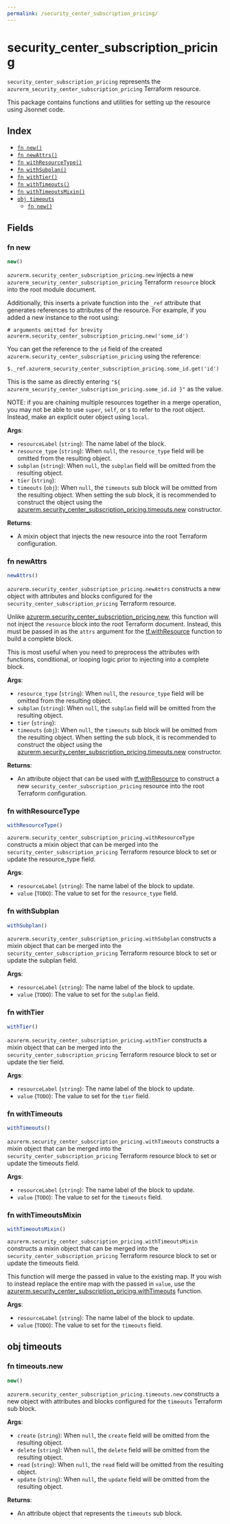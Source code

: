 ```yaml
---
permalink: /security_center_subscription_pricing/
---
```


# security_center_subscription_pricing

`security_center_subscription_pricing` represents the `azurerm_security_center_subscription_pricing` Terraform resource.



This package contains functions and utilities for setting up the resource using Jsonnet code.


## Index

* [`fn new()`](#fn-new)
* [`fn newAttrs()`](#fn-newattrs)
* [`fn withResourceType()`](#fn-withresourcetype)
* [`fn withSubplan()`](#fn-withsubplan)
* [`fn withTier()`](#fn-withtier)
* [`fn withTimeouts()`](#fn-withtimeouts)
* [`fn withTimeoutsMixin()`](#fn-withtimeoutsmixin)
* [`obj timeouts`](#obj-timeouts)
  * [`fn new()`](#fn-timeoutsnew)

## Fields

### fn new

```ts
new()
```


`azurerm.security_center_subscription_pricing.new` injects a new `azurerm_security_center_subscription_pricing` Terraform `resource`
block into the root module document.

Additionally, this inserts a private function into the `_ref` attribute that generates references to attributes of the
resource. For example, if you added a new instance to the root using:

    # arguments omitted for brevity
    azurerm.security_center_subscription_pricing.new('some_id')

You can get the reference to the `id` field of the created `azurerm.security_center_subscription_pricing` using the reference:

    $._ref.azurerm_security_center_subscription_pricing.some_id.get('id')

This is the same as directly entering `"${ azurerm_security_center_subscription_pricing.some_id.id }"` as the value.

NOTE: if you are chaining multiple resources together in a merge operation, you may not be able to use `super`, `self`,
or `$` to refer to the root object. Instead, make an explicit outer object using `local`.

**Args**:
  - `resourceLabel` (`string`): The name label of the block.
  - `resource_type` (`string`):  When `null`, the `resource_type` field will be omitted from the resulting object.
  - `subplan` (`string`):  When `null`, the `subplan` field will be omitted from the resulting object.
  - `tier` (`string`): 
  - `timeouts` (`obj`):  When `null`, the `timeouts` sub block will be omitted from the resulting object. When setting the sub block, it is recommended to construct the object using the [azurerm.security_center_subscription_pricing.timeouts.new](#fn-securitycentersubscriptionpricingtimeoutsnew) constructor.

**Returns**:
- A mixin object that injects the new resource into the root Terraform configuration.


### fn newAttrs

```ts
newAttrs()
```


`azurerm.security_center_subscription_pricing.newAttrs` constructs a new object with attributes and blocks configured for the `security_center_subscription_pricing`
Terraform resource.

Unlike [azurerm.security_center_subscription_pricing.new](#fn-securitycentersubscriptionpricingnew), this function will not inject the `resource`
block into the root Terraform document. Instead, this must be passed in as the `attrs` argument for the
[tf.withResource](https://github.com/tf-libsonnet/core/tree/main/docs#fn-withresource) function to build a complete block.

This is most useful when you need to preprocess the attributes with functions, conditional, or looping logic prior to
injecting into a complete block.

**Args**:
  - `resource_type` (`string`):  When `null`, the `resource_type` field will be omitted from the resulting object.
  - `subplan` (`string`):  When `null`, the `subplan` field will be omitted from the resulting object.
  - `tier` (`string`): 
  - `timeouts` (`obj`):  When `null`, the `timeouts` sub block will be omitted from the resulting object. When setting the sub block, it is recommended to construct the object using the [azurerm.security_center_subscription_pricing.timeouts.new](#fn-securitycentersubscriptionpricingtimeoutsnew) constructor.

**Returns**:
  - An attribute object that can be used with [tf.withResource](https://github.com/tf-libsonnet/core/tree/main/docs#fn-withresource) to construct a new `security_center_subscription_pricing` resource into the root Terraform configuration.


### fn withResourceType

```ts
withResourceType()
```

`azurerm.security_center_subscription_pricing.withResourceType` constructs a mixin object that can be merged into the `security_center_subscription_pricing`
Terraform resource block to set or update the resource_type field.



**Args**:
  - `resourceLabel` (`string`): The name label of the block to update.
  - `value` (`TODO`): The value to set for the `resource_type` field.


### fn withSubplan

```ts
withSubplan()
```

`azurerm.security_center_subscription_pricing.withSubplan` constructs a mixin object that can be merged into the `security_center_subscription_pricing`
Terraform resource block to set or update the subplan field.



**Args**:
  - `resourceLabel` (`string`): The name label of the block to update.
  - `value` (`TODO`): The value to set for the `subplan` field.


### fn withTier

```ts
withTier()
```

`azurerm.security_center_subscription_pricing.withTier` constructs a mixin object that can be merged into the `security_center_subscription_pricing`
Terraform resource block to set or update the tier field.



**Args**:
  - `resourceLabel` (`string`): The name label of the block to update.
  - `value` (`TODO`): The value to set for the `tier` field.


### fn withTimeouts

```ts
withTimeouts()
```

`azurerm.security_center_subscription_pricing.withTimeouts` constructs a mixin object that can be merged into the `security_center_subscription_pricing`
Terraform resource block to set or update the timeouts field.



**Args**:
  - `resourceLabel` (`string`): The name label of the block to update.
  - `value` (`TODO`): The value to set for the `timeouts` field.


### fn withTimeoutsMixin

```ts
withTimeoutsMixin()
```

`azurerm.security_center_subscription_pricing.withTimeoutsMixin` constructs a mixin object that can be merged into the `security_center_subscription_pricing`
Terraform resource block to set or update the timeouts field.

This function will merge the passed in value to the existing map. If you wish
to instead replace the entire map with the passed in `value`, use the [azurerm.security_center_subscription_pricing.withTimeouts](TODO)
function.


**Args**:
  - `resourceLabel` (`string`): The name label of the block to update.
  - `value` (`TODO`): The value to set for the `timeouts` field.


## obj timeouts



### fn timeouts.new

```ts
new()
```


`azurerm.security_center_subscription_pricing.timeouts.new` constructs a new object with attributes and blocks configured for the `timeouts`
Terraform sub block.



**Args**:
  - `create` (`string`):  When `null`, the `create` field will be omitted from the resulting object.
  - `delete` (`string`):  When `null`, the `delete` field will be omitted from the resulting object.
  - `read` (`string`):  When `null`, the `read` field will be omitted from the resulting object.
  - `update` (`string`):  When `null`, the `update` field will be omitted from the resulting object.

**Returns**:
  - An attribute object that represents the `timeouts` sub block.
